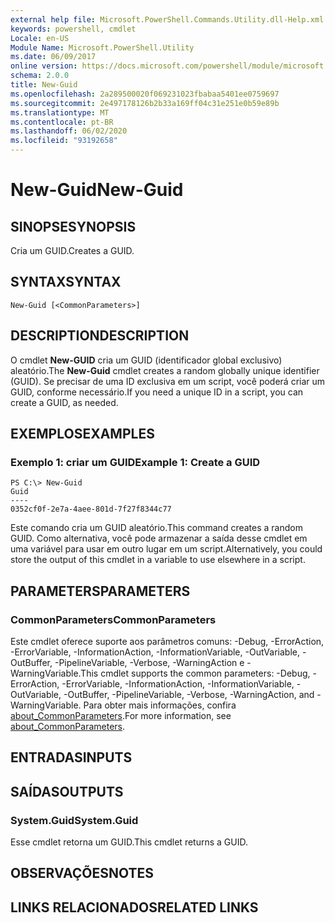 ```yaml
---
external help file: Microsoft.PowerShell.Commands.Utility.dll-Help.xml
keywords: powershell, cmdlet
Locale: en-US
Module Name: Microsoft.PowerShell.Utility
ms.date: 06/09/2017
online version: https://docs.microsoft.com/powershell/module/microsoft.powershell.utility/new-guid?view=powershell-7.1&WT.mc_id=ps-gethelp
schema: 2.0.0
title: New-Guid
ms.openlocfilehash: 2a289500020f069231023fbabaa5401ee0759697
ms.sourcegitcommit: 2e497178126b2b33a169ff04c31e251e0b59e89b
ms.translationtype: MT
ms.contentlocale: pt-BR
ms.lasthandoff: 06/02/2020
ms.locfileid: "93192658"
---
```

# <span data-ttu-id="0acd7-103">New-Guid</span><span class="sxs-lookup"><span data-stu-id="0acd7-103">New-Guid</span></span>

## <span data-ttu-id="0acd7-104">SINOPSE</span><span class="sxs-lookup"><span data-stu-id="0acd7-104">SYNOPSIS</span></span>
<span data-ttu-id="0acd7-105">Cria um GUID.</span><span class="sxs-lookup"><span data-stu-id="0acd7-105">Creates a GUID.</span></span>

## <span data-ttu-id="0acd7-106">SYNTAX</span><span class="sxs-lookup"><span data-stu-id="0acd7-106">SYNTAX</span></span>

```
New-Guid [<CommonParameters>]
```

## <span data-ttu-id="0acd7-107">DESCRIPTION</span><span class="sxs-lookup"><span data-stu-id="0acd7-107">DESCRIPTION</span></span>

<span data-ttu-id="0acd7-108">O cmdlet **New-GUID** cria um GUID (identificador global exclusivo) aleatório.</span><span class="sxs-lookup"><span data-stu-id="0acd7-108">The **New-Guid** cmdlet creates a random globally unique identifier (GUID).</span></span>
<span data-ttu-id="0acd7-109">Se precisar de uma ID exclusiva em um script, você poderá criar um GUID, conforme necessário.</span><span class="sxs-lookup"><span data-stu-id="0acd7-109">If you need a unique ID in a script, you can create a GUID, as needed.</span></span>

## <span data-ttu-id="0acd7-110">EXEMPLOS</span><span class="sxs-lookup"><span data-stu-id="0acd7-110">EXAMPLES</span></span>

### <span data-ttu-id="0acd7-111">Exemplo 1: criar um GUID</span><span class="sxs-lookup"><span data-stu-id="0acd7-111">Example 1: Create a GUID</span></span>

```
PS C:\> New-Guid
Guid
----
0352cf0f-2e7a-4aee-801d-7f27f8344c77
```

<span data-ttu-id="0acd7-112">Este comando cria um GUID aleatório.</span><span class="sxs-lookup"><span data-stu-id="0acd7-112">This command creates a random GUID.</span></span>
<span data-ttu-id="0acd7-113">Como alternativa, você pode armazenar a saída desse cmdlet em uma variável para usar em outro lugar em um script.</span><span class="sxs-lookup"><span data-stu-id="0acd7-113">Alternatively, you could store the output of this cmdlet in a variable to use elsewhere in a script.</span></span>

## <span data-ttu-id="0acd7-114">PARAMETERS</span><span class="sxs-lookup"><span data-stu-id="0acd7-114">PARAMETERS</span></span>

### <span data-ttu-id="0acd7-115">CommonParameters</span><span class="sxs-lookup"><span data-stu-id="0acd7-115">CommonParameters</span></span>

<span data-ttu-id="0acd7-116">Este cmdlet oferece suporte aos parâmetros comuns: -Debug, -ErrorAction, -ErrorVariable, -InformationAction, -InformationVariable, -OutVariable, -OutBuffer, -PipelineVariable, -Verbose, -WarningAction e -WarningVariable.</span><span class="sxs-lookup"><span data-stu-id="0acd7-116">This cmdlet supports the common parameters: -Debug, -ErrorAction, -ErrorVariable, -InformationAction, -InformationVariable, -OutVariable, -OutBuffer, -PipelineVariable, -Verbose, -WarningAction, and -WarningVariable.</span></span> <span data-ttu-id="0acd7-117">Para obter mais informações, confira [about_CommonParameters](https://go.microsoft.com/fwlink/?LinkID=113216).</span><span class="sxs-lookup"><span data-stu-id="0acd7-117">For more information, see [about_CommonParameters](https://go.microsoft.com/fwlink/?LinkID=113216).</span></span>

## <span data-ttu-id="0acd7-118">ENTRADAS</span><span class="sxs-lookup"><span data-stu-id="0acd7-118">INPUTS</span></span>

## <span data-ttu-id="0acd7-119">SAÍDAS</span><span class="sxs-lookup"><span data-stu-id="0acd7-119">OUTPUTS</span></span>

### <span data-ttu-id="0acd7-120">System.Guid</span><span class="sxs-lookup"><span data-stu-id="0acd7-120">System.Guid</span></span>

<span data-ttu-id="0acd7-121">Esse cmdlet retorna um GUID.</span><span class="sxs-lookup"><span data-stu-id="0acd7-121">This cmdlet returns a GUID.</span></span>

## <span data-ttu-id="0acd7-122">OBSERVAÇÕES</span><span class="sxs-lookup"><span data-stu-id="0acd7-122">NOTES</span></span>

## <span data-ttu-id="0acd7-123">LINKS RELACIONADOS</span><span class="sxs-lookup"><span data-stu-id="0acd7-123">RELATED LINKS</span></span>

